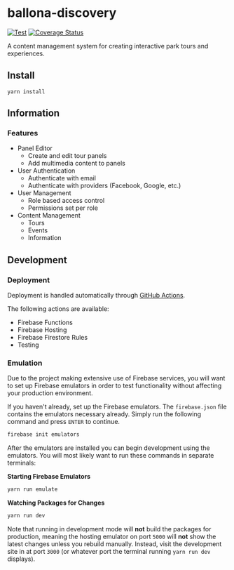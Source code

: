 # ballona-discovery

[![Test](https://github.com/dhkatz/ballona-discovery/actions/workflows/test.yml/badge.svg)](https://github.com/dhkatz/ballona-discovery/actions/workflows/test.yml) [![Coverage Status](https://coveralls.io/repos/github/dhkatz/ballona-discovery/badge.svg?branch=master)](https://coveralls.io/github/dhkatz/ballona-discovery?branch=master)

A content management system for creating interactive park tours and experiences.

## Install

``yarn install``

## Information

### Features

* Panel Editor
  - Create and edit tour panels
  - Add multimedia content to panels
* User Authentication
  - Authenticate with email
  - Authenticate with providers (Facebook, Google, etc.)
* User Management
  - Role based access control
  - Permissions set per role
* Content Management
  - Tours
  - Events
  - Information

## Development

### Deployment

Deployment is handled automatically through [GitHub Actions](https://github.com/dhkatz/ballona-discovery/actions).

The following actions are available:

* Firebase Functions
* Firebase Hosting
* Firebase Firestore Rules
* Testing

### Emulation

Due to the project making extensive use of Firebase services, you will want to set up Firebase emulators in order
to test functionality without affecting your production environment.

If you haven't already, set up the Firebase emulators. The `firebase.json` file contains the emulators necessary already. Simply
run the following command and press `ENTER` to continue.

```bash
firebase init emulators
```

After the emulators are installed you can begin development using the emulators.
You will most likely want to run these commands in separate terminals:

**Starting Firebase Emulators**
```bash
yarn run emulate
```

**Watching Packages for Changes**
```bash
yarn run dev
```

Note that running in development mode will **not** build the packages for production, meaning the hosting
emulator on port `5000` will **not** show the latest changes unless you rebuild manually. 
Instead, visit the development site in at port `3000` (or whatever port the terminal running `yarn run dev` displays).
